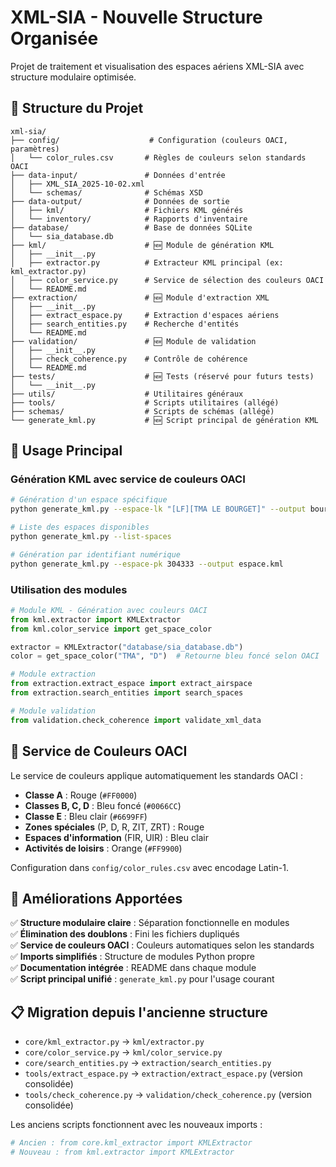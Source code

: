 # XML-SIA - Nouvelle Structure Organisée

Projet de traitement et visualisation des espaces aériens XML-SIA avec structure modulaire optimisée.

## 📁 Structure du Projet

```
xml-sia/
├── config/                    # Configuration (couleurs OACI, paramètres)
│   └── color_rules.csv       # Règles de couleurs selon standards OACI
├── data-input/               # Données d'entrée
│   ├── XML_SIA_2025-10-02.xml
│   └── schemas/              # Schémas XSD
├── data-output/              # Données de sortie
│   ├── kml/                  # Fichiers KML générés
│   └── inventory/            # Rapports d'inventaire
├── database/                 # Base de données SQLite
│   └── sia_database.db
├── kml/                      # 🆕 Module de génération KML
│   ├── __init__.py
│   ├── extractor.py          # Extracteur KML principal (ex: kml_extractor.py)
│   ├── color_service.py      # Service de sélection des couleurs OACI
│   └── README.md
├── extraction/               # 🆕 Module d'extraction XML
│   ├── __init__.py
│   ├── extract_espace.py     # Extraction d'espaces aériens
│   ├── search_entities.py    # Recherche d'entités
│   └── README.md
├── validation/               # 🆕 Module de validation
│   ├── __init__.py
│   ├── check_coherence.py    # Contrôle de cohérence
│   └── README.md
├── tests/                    # 🆕 Tests (réservé pour futurs tests)
│   └── __init__.py
├── utils/                    # Utilitaires généraux
├── tools/                    # Scripts utilitaires (allégé)
├── schemas/                  # Scripts de schémas (allégé)
└── generate_kml.py           # 🆕 Script principal de génération KML
```

## 🚀 Usage Principal

### Génération KML avec service de couleurs OACI

```bash
# Génération d'un espace spécifique
python generate_kml.py --espace-lk "[LF][TMA LE BOURGET]" --output bourget.kml

# Liste des espaces disponibles
python generate_kml.py --list-spaces

# Génération par identifiant numérique
python generate_kml.py --espace-pk 304333 --output espace.kml
```

### Utilisation des modules

```python
# Module KML - Génération avec couleurs OACI
from kml.extractor import KMLExtractor
from kml.color_service import get_space_color

extractor = KMLExtractor("database/sia_database.db")
color = get_space_color("TMA", "D")  # Retourne bleu foncé selon OACI

# Module extraction
from extraction.extract_espace import extract_airspace
from extraction.search_entities import search_spaces

# Module validation  
from validation.check_coherence import validate_xml_data
```

## 🎨 Service de Couleurs OACI

Le service de couleurs applique automatiquement les standards OACI :

- **Classe A** : Rouge (`#FF0000`)
- **Classes B, C, D** : Bleu foncé (`#0066CC`) 
- **Classe E** : Bleu clair (`#6699FF`)
- **Zones spéciales** (P, D, R, ZIT, ZRT) : Rouge
- **Espaces d'information** (FIR, UIR) : Bleu clair
- **Activités de loisirs** : Orange (`#FF9900`)

Configuration dans `config/color_rules.csv` avec encodage Latin-1.

## 🔧 Améliorations Apportées

✅ **Structure modulaire claire** : Séparation fonctionnelle en modules  
✅ **Élimination des doublons** : Fini les fichiers dupliqués  
✅ **Service de couleurs OACI** : Couleurs automatiques selon les standards  
✅ **Imports simplifiés** : Structure de modules Python propre  
✅ **Documentation intégrée** : README dans chaque module  
✅ **Script principal unifié** : `generate_kml.py` pour l'usage courant  

## 📋 Migration depuis l'ancienne structure

- `core/kml_extractor.py` → `kml/extractor.py`
- `core/color_service.py` → `kml/color_service.py`  
- `core/search_entities.py` → `extraction/search_entities.py`
- `tools/extract_espace.py` → `extraction/extract_espace.py` (version consolidée)
- `tools/check_coherence.py` → `validation/check_coherence.py` (version consolidée)

Les anciens scripts fonctionnent avec les nouveaux imports :
```python
# Ancien : from core.kml_extractor import KMLExtractor
# Nouveau : from kml.extractor import KMLExtractor
```